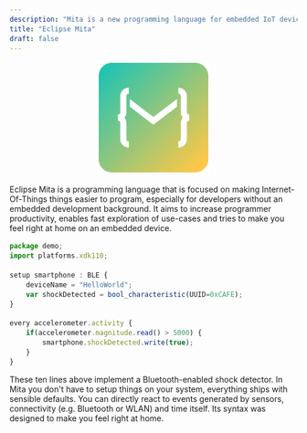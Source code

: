 ```yaml
---
description: "Mita is a new programming language for embedded IoT devices. It is for everyone coming from a world of Javascript, Typescript, Kotlin, Scala, Java or C."
title: "Eclipse Mita"
draft: false
---
```


<div style="width:100%; text-align:center">
    <img src="images/mita.svg" height="200">
</div>

Eclipse Mita is a programming language that is focused on making Internet-Of-Things things easier to program, especially for developers without an embedded development background. 
It aims to increase programmer productivity, enables fast exploration of use-cases and tries to make you feel right at home on an embedded device.

```Typescript
package demo;
import platforms.xdk110;

setup smartphone : BLE {
    deviceName = "HelloWorld";
    var shockDetected = bool_characteristic(UUID=0xCAFE);
}

every accelerometer.activity {
    if(accelerometer.magnitude.read() > 5000) {
        smartphone.shockDetected.write(true);
    }
}
```

These ten lines above implement a Bluetooth-enabled shock detector. In Mita you don't have to setup things on your system, everything ships with sensible defaults. You can directly react to events generated by sensors, connectivity (e.g. Bluetooth or WLAN) and time itself.
Its syntax was designed to make you feel right at home.
